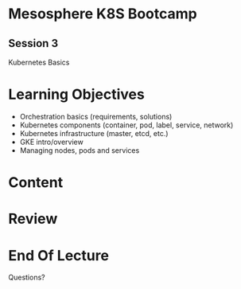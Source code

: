 Mesosphere K8S Bootcamp
=======

Session 3
----

Kubernetes Basics



Learning Objectives
====

* Orchestration basics (requirements, solutions)
* Kubernetes components (container, pod, label, service, network)
* Kubernetes infrastructure (master, etcd, etc.)
* GKE intro/overview
* Managing nodes, pods and services



Content
====



Review
====



End Of Lecture 
=====

Questions?

